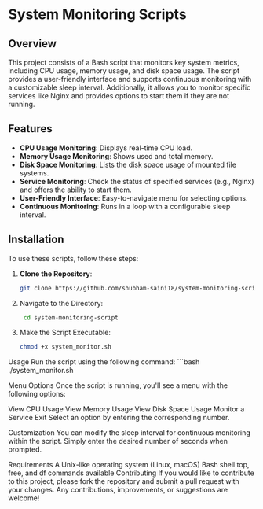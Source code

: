 # System Monitoring Scripts

## Overview
This project consists of a Bash script that monitors key system metrics, including CPU usage, memory usage, and disk space usage. The script provides a user-friendly interface and supports continuous monitoring with a customizable sleep interval. Additionally, it allows you to monitor specific services like Nginx and provides options to start them if they are not running.

## Features
- **CPU Usage Monitoring**: Displays real-time CPU load.
- **Memory Usage Monitoring**: Shows used and total memory.
- **Disk Space Monitoring**: Lists the disk space usage of mounted file systems.
- **Service Monitoring**: Check the status of specified services (e.g., Nginx) and offers the ability to start them.
- **User-Friendly Interface**: Easy-to-navigate menu for selecting options.
- **Continuous Monitoring**: Runs in a loop with a configurable sleep interval.

## Installation
To use these scripts, follow these steps:

1. **Clone the Repository**:
   ```bash
   git clone https://github.com/shubham-saini18/system-monitoring-script.git
2. Navigate to the Directory:
   ```bash
    cd system-monitoring-script
3. Make the Script Executable:
   ```bash
   chmod +x system_monitor.sh

   
Usage
Run the script using the following command:
    ```bash
   ./system_monitor.sh



Menu Options
Once the script is running, you'll see a menu with the following options:

View CPU Usage
View Memory Usage
View Disk Space Usage
Monitor a Service
Exit
Select an option by entering the corresponding number.

Customization
You can modify the sleep interval for continuous monitoring within the script. Simply enter the desired number of seconds when prompted.

Requirements
A Unix-like operating system (Linux, macOS)
Bash shell
top, free, and df commands available
Contributing
If you would like to contribute to this project, please fork the repository and submit a pull request with your changes. Any contributions, improvements, or suggestions are welcome!
